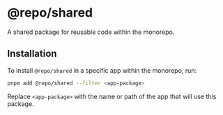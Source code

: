 # @repo/shared

A shared package for reusable code within the monorepo.

## Installation

To install `@repo/shared` in a specific app within the monorepo, run:

```bash
pnpm add @repo/shared --filter <app-package>
```

Replace `<app-package>` with the name or path of the app that will use this package.
